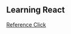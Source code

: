 ## Learning React

[Reference Click](https://devahoy.com/blog/2018/02/learn-react-with-create-react-app/)

